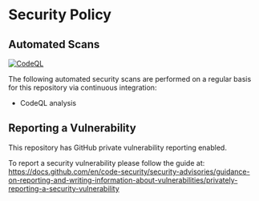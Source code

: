 # Security Policy

## Automated Scans
[![CodeQL](https://github.com/mroth/wut/actions/workflows/github-code-scanning/codeql/badge.svg)](https://github.com/mroth/wut/actions/workflows/github-code-scanning/codeql)

The following automated security scans are performed on a regular basis for this repository via continuous integration:

- CodeQL analysis

## Reporting a Vulnerability

This repository has GitHub private vulnerability reporting enabled.

To report a security vulnerability please follow the guide at:
https://docs.github.com/en/code-security/security-advisories/guidance-on-reporting-and-writing-information-about-vulnerabilities/privately-reporting-a-security-vulnerability
